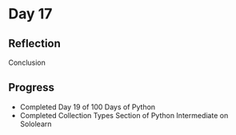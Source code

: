 # Day 17
## Reflection


  Conclusion


## Progress
 - Completed Day 19 of 100 Days of Python
 - Completed Collection Types Section of Python Intermediate on Sololearn

